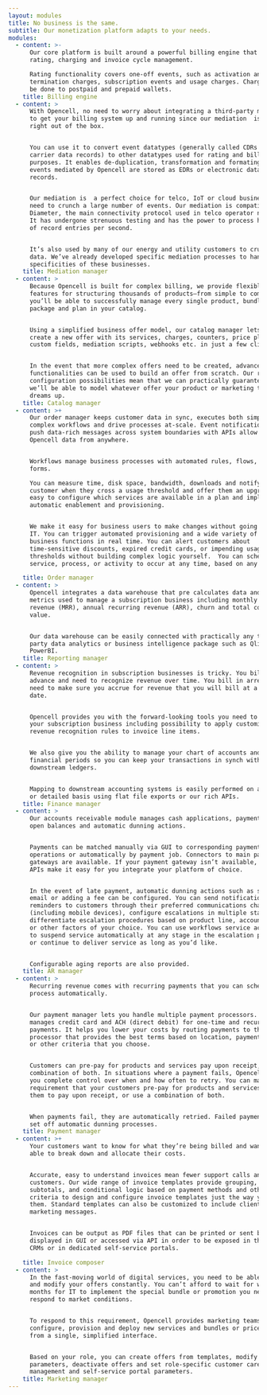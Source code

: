 ```yaml
---
layout: modules
title: No business is the same.
subtitle: Our monetization platform adapts to your needs.
modules:
  - content: >-
      Our core platform is built around a powerful billing engine that provides
      rating, charging and invoice cycle management.

      Rating functionality covers one-off events, such as activation and
      termination charges, subscription events and usage charges. Charging can
      be done to postpaid and prepaid wallets.
    title: Billing engine
  - content: >
      With Opencell, no need to worry about integrating a third-party mediation
      to get your billing system up and running since our mediation  is included
      right out of the box.


      You can use it to convert event datatypes (generally called CDRs or
      carrier data records) to other datatypes used for rating and billing
      purposes. It enables de-duplication, transformation and formating. CDR
      events mediated by Opencell are stored as EDRs or electronic data
      records.  


      Our mediation is  a perfect choice for telco, IoT or cloud businesses that
      need to crunch a large number of events. Our mediation is compatible with
      Diameter, the main connectivity protocol used in telco operator networks.
      It has undergone strenuous testing and has the power to process hundreds
      of record entries per second. 


      It’s also used by many of our energy and utility customers to crunch meter
      data. We’ve already developed specific mediation processes to handle the
      specificities of these businesses. 
    title: Mediation manager
  - content: >
      Because Opencell is built for complex billing, we provide flexible
      features for structuring thousands of products—from simple to complex—so
      you’ll be able to successfully manage every single product, bundle,
      package and plan in your catalog.


      Using a simplified business offer model, our catalog manager lets users
      create a new offer with its services, charges, counters, price plans,
      custom fields, mediation scripts, webhooks etc. in just a few clicks.


      In the event that more complex offers need to be created, advanced
      functionalities can be used to build an offer from scratch. Our rich
      configuration possibilities mean that we can practically guarantee that
      we’ll be able to model whatever offer your product or marketing teams
      dreams up. 
    title: Catalog manager
  - content: >+
      Our order manager keeps customer data in sync, executes both simple and
      complex workflows and drive processes at-scale. Event notifications that
      push data-rich messages across system boundaries with APIs allow access to
      Opencell data from anywhere. 


      Workflows manage business processes with automated rules, flows, and
      forms. 

      You can measure time, disk space, bandwidth, downloads and notify a
      customer when they cross a usage threshold and offer them an upgrade. It’s
      easy to configure which services are available in a plan and implement
      automatic enablement and provisioning.


      We make it easy for business users to make changes without going through
      IT. You can trigger automated provisioning and a wide variety of other
      business functions in real time. You can alert customers about
      time-sensitive discounts, expired credit cards, or impending usage
      thresholds without building complex logic yourself.  You can schedule any
      service, process, or activity to occur at any time, based on any trigger. 

    title: Order manager
  - content: >
      Opencell integrates a data warehouse that pre calculates data and standard
      metrics used to manage a subscription business including monthly recurring
      revenue (MRR), annual recurring revenue (ARR), churn and total contract
      value. 


      Our data warehouse can be easily connected with practically any third
      party data analytics or business intelligence package such as Qlikview or
      PowerBI. 
    title: Reporting manager
  - content: >
      Revenue recognition in subscription businesses is tricky. You bill in
      advance and need to recognize revenue over time. You bill in arrears and
      need to make sure you accrue for revenue that you will bill at a later
      date.


      Opencell provides you with the forward-looking tools you need to manage
      your subscription business including possibility to apply customized
      revenue recognition rules to invoice line items.


      We also give you the ability to manage your chart of accounts and
      financial periods so you can keep your transactions in synch with your
      downstream ledgers. 


      Mapping to downstream accounting systems is easily performed on a summary
      or detailed basis using flat file exports or our rich APIs. 
    title: Finance manager
  - content: >
      Our accounts receivable module manages cash applications, payment methods,
      open balances and automatic dunning actions.


      Payments can be matched manually via GUI to corresponding payments
      operations or automatically by payment job. Connectors to main payment
      gateways are available. If your payment gateway isn’t available, our rich
      APIs make it easy for you integrate your platform of choice. 


      In the event of late payment, automatic dunning actions such as sending
      email or adding a fee can be configured. You can send notifications and
      reminders to customers through their preferred communications channels
      (including mobile devices), configure escalations in multiple stages, and
      differentiate escalation procedures based on product line, account group,
      or other factors of your choice. You can use workflows service activation
      to suspend service automatically at any stage in the escalation process,
      or continue to deliver service as long as you’d like. 


      Configurable aging reports are also provided. 
    title: AR manager
  - content: >
      Recurring revenue comes with recurring payments that you can schedule and
      process automatically. 


      Our payment manager lets you handle multiple payment processors. It
      manages credit card and ACH (direct debit) for one-time and recurring
      payments. It helps you lower your costs by routing payments to the
      processor that provides the best terms based on location, payment method,
      or other criteria that you choose. 


      Customers can pre-pay for products and services pay upon receipt, or use a
      combination of both. In situations where a payment fails, Opencell gives
      you complete control over when and how often to retry. You can make it a
      requirement that your customers pre-pay for products and services, allow
      them to pay upon receipt, or use a combination of both.


      When payments fail, they are automatically retried. Failed payments can
      set off automatic dunning processes.
    title: Payment manager
  - content: >+
      Your customers want to know for what they’re being billed and want to be
      able to break down and allocate their costs. 


      Accurate, easy to understand invoices mean fewer support calls and happier
      customers. Our wide range of invoice templates provide grouping,
      subtotals, and conditional logic based on payment methods and other
      criteria to design and configure invoice templates just the way you want
      them. Standard templates can also be customized to include client-specific
      marketing messages. 


      Invoices can be output as PDF files that can be printed or sent by email,
      displayed in GUI or accessed via API in order to be exposed in third-party
      CRMs or in dedicated self-service portals. 

    title: Invoice composer
  - content: >
      In the fast-moving world of digital services, you need to be able to test
      and modify your offers constantly. You can’t afford to wait for weeks or
      months for IT to implement the special bundle or promotion you need to
      respond to market conditions. 


      To respond to this requirement, Opencell provides marketing teams
      configure, provision and deploy new services and bundles or price changes 
      from a single, simplified interface. 


      Based on your role, you can create offers from templates, modify offer
      parameters, deactivate offers and set role-specific customer care
      management and self-service portal parameters. 
    title: Marketing manager
---
```


